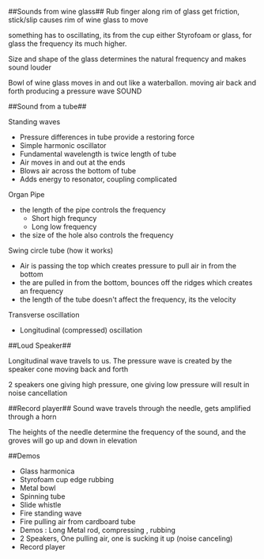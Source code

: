 
##Sounds from wine glass##
Rub finger along rim of glass get friction, stick/slip causes rim of wine glass to move

something has to oscillating, its from the cup either Styrofoam or glass, for glass the frequency its much higher.

Size and shape of the glass determines the natural frequency and makes sound louder

Bowl of wine glass moves in and out like a waterballon. moving air back and forth producing a pressure wave SOUND

##Sound from a tube##

Standing waves

* Pressure differences in tube provide a restoring force
* Simple harmonic oscillator
* Fundamental wavelength is twice length of tube
* Air moves in and out at the ends
* Blows air across the bottom of tube
* Adds energy to resonator, coupling complicated

Organ Pipe

* the length of the pipe controls the frequency
	* Short high frequncy
	* Long low frequency 
* the size of the hole also controls the frequency 

Swing circle tube (how it works)

* Air is passing the top which creates pressure to pull air in from the bottom
* the are pulled in from the bottom, bounces off the ridges which creates an frequency
* the length of the tube doesn't affect the frequency, its the velocity 

Transverse oscillation

* Longitudinal (compressed) oscillation 

##Loud Speaker##

Longitudinal wave travels to us. The pressure wave is created by the speaker cone moving back  and forth

2 speakers one giving high pressure, one giving low pressure will result in noise cancellation 


##Record player##
Sound wave travels through the needle, gets amplified through a horn

The heights of the needle determine the frequency of the sound, and the groves will go up and down in elevation 

##Demos 
* Glass harmonica
* Styrofoam cup edge rubbing
* Metal bowl
* Spinning tube
* Slide whistle
* Fire standing wave
* Fire pulling air from cardboard tube
* Demos : Long Metal rod, compressing , rubbing
* 2 Speakers, One pulling air, one is sucking it up (noise canceling) 
* Record player
